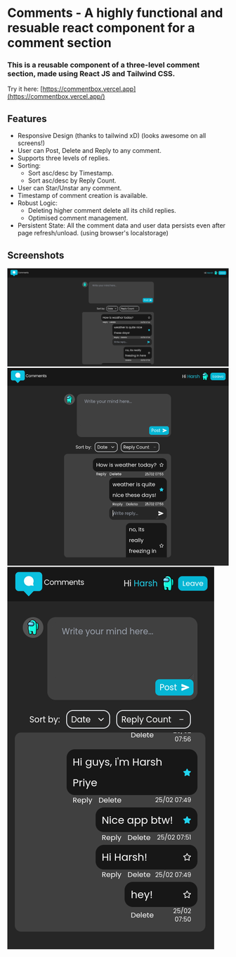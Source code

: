 # <b>Comments</b> - A highly functional and resuable react component for a comment section

### This is a reusable component of a three-level comment section, made using React JS and Tailwind CSS.

Try it here: [https://commentbox.vercel.app](https://commentbox.vercel.app/)

## Features
* Responsive Design (thanks to tailwind xD) (looks awesome on all screens!)
* User can Post, Delete and Reply to any comment.
* Supports three levels of replies.
* Sorting:
    * Sort asc/desc by Timestamp.
    * Sort asc/desc by Reply Count.
* User can Star/Unstar any comment.
* Timestamp of comment creation is available.
* Robust Logic:
    * Deleting higher comment delete all its child replies.
    * Optimised comment management.
* Persistent State: All the comment data and user data persists even after page refresh/unload. (using browser's localstorage)


## Screenshots
<img src="./src/assets/screenshots/ss3.png" alt="app on mobile"/>
<div style="">
<img src="./src/assets/screenshots/ss2.png" alt="app on mobile"/>
<img src="./src/assets/screenshots/ss1.png" alt="app on mobile"/>
</div>